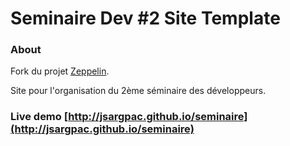 Seminaire Dev #2 Site Template
=============

### About
Fork du projet [Zeppelin](https://github.com/gdg-x/zeppelin).

Site pour l'organisation du 2ème séminaire des développeurs.

### Live demo [http://jsargpac.github.io/seminaire](http://jsargpac.github.io/seminaire)
